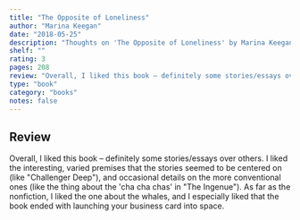 ```yaml
---
title: "The Opposite of Loneliness"
author: "Marina Keegan"
date: "2018-05-25"
description: "Thoughts on 'The Opposite of Loneliness' by Marina Keegan."
shelf: ""
rating: 3
pages: 208
review: "Overall, I liked this book – definitely some stories/essays over others. I liked the interesting, varied premises that the stories seemed to be centered on (like 'Challenger Deep'), and occasional details on the more conventional ones (like the thing about the 'cha cha chas' in 'The Ingenue'). As far as the nonfiction, I liked the one about the whales, and I especially liked that the book ended with launching your business card into space. "
type: "book"
category: "books"
notes: false
---
```


## Review

Overall, I liked this book – definitely some stories/essays over others. I liked the interesting, varied premises that the stories seemed to be centered on (like "Challenger Deep"), and occasional details on the more conventional ones (like the thing about the 'cha cha chas' in "The Ingenue"). As far as the nonfiction, I liked the one about the whales, and I especially liked that the book ended with launching your business card into space.
